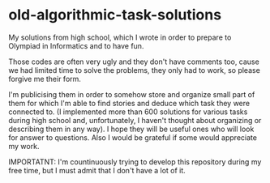 # old-algorithmic-task-solutions
My solutions from high school, which I wrote in order to prepare to Olympiad in Informatics and to have fun.

Those codes are often very ugly and they don't have comments too, cause we had limited time to solve the problems,
they only had to work, so please forgive me their form.

I'm publicising them in order to somehow store and organize small part of them for which I'm able to find stories and deduce which task they were connected to. (I implemented more than 600 solutions for various tasks during high school and, unfortunately, I haven't thought about organizing or describing them in any way). I hope they will be useful ones who will look for answer to questions. Also I would be grateful if some would appreciate my work.

IMPORTATNT: I'm countinuously trying to develop this repository during my free time, but I must admit that I don't have a lot of it.

